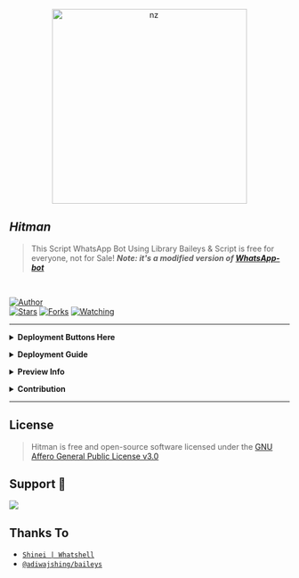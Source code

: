 <p align="center">
<img src="https://telegra.ph/file/1fed33d77671e79fe2c30.jpg" alt="nz" width="350"/>
</p>

## ***Hitman***
> This Script WhatsApp Bot Using Library Baileys & Script is free for everyone, not for Sale!
> ***Note: it's a modified version of [WhatsApp-bot](https://github.com/LuckyYam/WhatsApp-bot)***
</br>

<a href="https://github.com/AliAryanTech/"><img title="Author" src="https://img.shields.io/badge/Author-AliAryanTech-blue.svg?color=54aeff&style=for-the-badge&logo=github" /></a>  
<a href="https://github.com/Dkhitman3/Hitman"><img title="Stars" src="https://img.shields.io/github/stars/AliAryanTech/Chisato-WhatsApp?color=54aeff&style=flat-square" /></a>
<a href="https://github.com/Dkhitman3/Hitman/network/members"><img title="Forks" src="https://img.shields.io/github/forks/AliAryanTech/Chisato-WhatsApp?color=54aeff&style=flat-square" /></a>
<a href="https://github.com/Dkhitman3/Hitman/watchers"><img title="Watching" src="https://img.shields.io/github/watchers/AliAryanTech/Chisato-WhatsApp?label=watchers&color=54aeff&style=flat-square" /></a> <br>

---

<b><details><summary>Deployment Buttons Here</summary></b>  
[![Deploy on Repl.it](https://repl.it/badge/github/Dkhitman3/Hitman)](https://repl.it/github.com/Dkhitman3/Hitman)
[![Deploy on Railway](https://railway.app/button.svg)](https://railway.app/new/template/3j9GNw?referralCode=TE7efK)
[![Deploy to Koyeb](https://www.koyeb.com/static/images/deploy/button.svg)](https://app.koyeb.com/apps/deploy?type=docker&image=quay.io/toshi-san001/koyeb-auto-install:main&env%5BPORT%5D=8000&env%5BPREFIX%5D&&env%5BMONGODB%5D&&env%MODS%5D&name=Chisato-WhatsApp)

</details>

<b><details><summary>Deployment Guide</summary></b>  
> - [Self Hosting Guide](https://github.com/AliAryanTech/Chisato-WhatsApp/blob/master/Self-Hosting-Guide.md)
> - [Heroku Hosting Guide](https://github.com/Dkhitman3/Hitman/blob/master/Heroku-Hosting-Guide.md)
</details>

<b><details><summary>Preview Info</summary></b>
> - Fully Modular Design </br>
> - Written in [TypeScript](https://www.typescriptlang.org/)
> - Built with [Baileys](https://github.com/adiwajshing/baileys) (A Lightweight full-featured WhatsApp Library)
> - Powered by [ExpressJs](https://expressjs.com/) </br>
> - Database handled via [MongoDB](https://www.mongodb.com/) </br>
> - Self Auth restoration </br>
</details>

<b><details><summary>Contribution</summary></b>  
> - Feel free to open issues regarding any problems or if you have any feature requests 
> - Make sure to follow the ESLint Rules while editing the code and run `yarn format` before opening Pull request 
</details>

---

## License

> Hitman is free and open-source software licensed under the [GNU Affero General Public License v3.0](https://github.com/Dkhitman3/Hitman/blob/master/LICENSE)

## Support 🍪

<a href="https://chat.whatsapp.com/ENlkDas6rq6EpKvWHdlCu2">
  <img src="https://img.shields.io/badge/Support_Group-0a0a0a?style=for-the-badge&logo=whatsapp&logoColor=white">
</a>

</br>

## Thanks To
* [`Shinei | Whatshell`](https://github.com/LuckyYam/)
* [`@adiwajshing/baileys`](https://github.com/adiwajshing/baileys)
